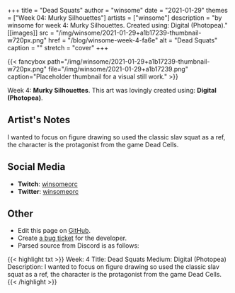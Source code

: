 +++
title =       "Dead Squats"
author =      "winsome"
date =        "2021-01-29"
themes =      ["Week 04: Murky Silhouettes"]
artists =     ["winsome"]
description = "by winsome for week 4: Murky Silhouettes. Created using: Digital (Photopea)."
[[images]]
      src = "/img/winsome/2021-01-29+a1b17239-thumbnail-w720px.png"
      href = "/blog/winsome-week-4-fa6e"
      alt = "Dead Squats"
      caption = ""
      stretch = "cover"
+++

{{< fancybox path="/img/winsome/2021-01-29+a1b17239-thumbnail-w720px.png" file="/img/winsome/2021-01-29+a1b17239.png" caption="Placeholder thumbnail for a visual still work." >}}


Week 4: **Murky Silhouettes**. This art was lovingly created using: **Digital (Photopea)**.

## Artist's Notes

I wanted to focus on figure drawing so used the classic slav squat as a ref, the character is the protagonist from the game Dead Cells.

## Social Media

- **Twitch**: <a href='https://twitch.tv/winsomeorc' target='_blank'>winsomeorc</a>
- **Twitter**: <a href='https://twitter.com/winsomeorc' target='_blank'>winsomeorc</a>

## Other

- Edit this page on [GitHub](https://github.com/teaminkling/web-refresh/edit/main/content/blog/winsome-week-4-fa6e.md).
- Create [a bug ticket](https://github.com/teaminkling/web-refresh/issues/new?assignees=&labels=bug&template=problem-report.md&title=) for the developer.
- Parsed source from Discord is as follows:

{{< highlight txt >}}
Week: 4
Title: Dead Squats
Medium: Digital (Photopea)
Description: I wanted to focus on figure drawing so used the classic slav squat as a ref, the character is the protagonist from the game Dead Cells.
{{< /highlight >}}
